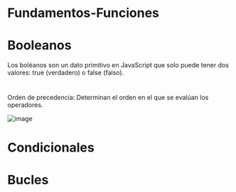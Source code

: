 # Fundamentos-Funciones
<h1 align="left">Booleanos</h1>
Los boléanos son un dato primitivo en JavaScript que solo puede tener dos valores: true (verdadero) o false (falso).
<h1></h1>
Orden de precedencia: Determinan el orden en el que se evalúan los operadores.


![image](https://github.com/jeseniaisabel231/Fundamentos-Funciones/assets/130105827/3a684c9a-0fcf-4dd2-93c1-7397b4bb9966)

<h1 align="left">Condicionales</h1>
<h1 align="left">Bucles</h1>

